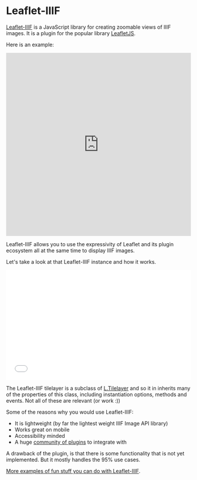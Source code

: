# Leaflet-IIIF

[Leaflet-IIIF](https://github.com/mejackreed/Leaflet-IIIF) is a JavaScript library for creating zoomable views of IIIF images. It is a plugin for the popular library [LeafletJS](http://leafletjs.com/).

Here is an example:

<iframe src="http://mejackreed.github.io/Leaflet-IIIF/examples/example.html" frameborder="0" width="100%" height="500px"></iframe>

Leaflet-IIIF allows you to use the expressivity of Leaflet and its plugin ecosystem all at the same time to display IIIF images.

Let's take a look at that Leaflet-IIIF instance and how it works.


<iframe width="100%" height="300" src="//jsfiddle.net/mejackreed/r4gucLb8/embedded/" allowfullscreen="allowfullscreen" frameborder="0"></iframe>

The Leaflet-IIIF tilelayer is a subclass of [L.Tilelayer](http://leafletjs.com/reference.html#tilelayer) and so it in inherits many of the properties of this class, including instantiation options, methods and events. Not all of these are relevant (or work :))

Some of the reasons why you would use Leaflet-IIIF:

 - It is lightweight (by far the lightest weight IIIF Image API library)
 - Works great on mobile
 - Accessibility minded
 - A huge [community of plugins](http://leafletjs.com/plugins) to integrate with

A drawback of the plugin, is that there is some functionality that is not yet implemented. But it mostly handles the 95% use cases.

[More examples of fun stuff you can do with Leaflet-IIIF](https://bl.ocks.org/mejackreed).
